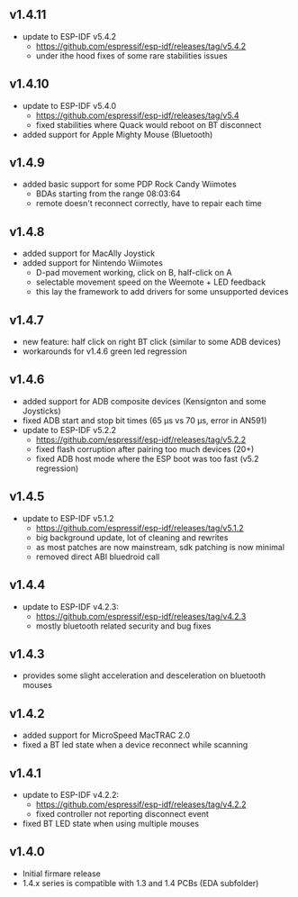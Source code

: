 ## v1.4.11
- update to ESP-IDF v5.4.2
	- https://github.com/espressif/esp-idf/releases/tag/v5.4.2
	- under ithe hood fixes of some rare stabilities issues

## v1.4.10
- update to ESP-IDF v5.4.0
	- https://github.com/espressif/esp-idf/releases/tag/v5.4
	- fixed stabilities where Quack would reboot on BT disconnect
- added support for Apple Mighty Mouse (Bluetooth)

## v1.4.9
- added basic support for some PDP Rock Candy Wiimotes
	- BDAs starting from the range 08:03:64
	- remote doesn't reconnect correctly, have to repair each time

## v1.4.8
- added support for MacAlly Joystick
- added support for Nintendo Wiimotes
	- D-pad movement working, click on B, half-click on A
	- selectable movement speed on the Weemote + LED feedback
	- this lay the framework to add drivers for some unsupported devices

## v1.4.7
- new feature: half click on right BT click (similar to some ADB devices)
- workarounds for v1.4.6 green led regression

## v1.4.6
- added support for ADB composite devices (Kensignton and some Joysticks)
- fixed ADB start and stop bit times (65 µs vs 70 µs, error in AN591)
- update to ESP-IDF v5.2.2
	- https://github.com/espressif/esp-idf/releases/tag/v5.2.2
	- fixed flash corruption after pairing too much devices (20+)
	- fixed ADB host mode where the ESP boot was too fast (v5.2 regression)

## v1.4.5
- update to ESP-IDF v5.1.2
	- https://github.com/espressif/esp-idf/releases/tag/v5.1.2
	- big background update, lot of cleaning and rewrites
	- as most patches are now mainstream, sdk patching is now minimal
	- removed direct ABI bluedroid call

## v1.4.4
- update to ESP-IDF v4.2.3:
	- https://github.com/espressif/esp-idf/releases/tag/v4.2.3
	- mostly bluetooth related security and bug fixes

## v1.4.3
- provides some slight acceleration and desceleration on bluetooth mouses

## v1.4.2
- added support for MicroSpeed MacTRAC 2.0
- fixed a BT led state when a device reconnect while scanning

## v1.4.1
- update to ESP-IDF v4.2.2:
	- https://github.com/espressif/esp-idf/releases/tag/v4.2.2
	- fixed controller not reporting disconnect event
- fixed BT LED state when using multiple mouses

## v1.4.0
- Initial firmare release
- 1.4.x series is compatible with 1.3 and 1.4 PCBs (EDA subfolder)
